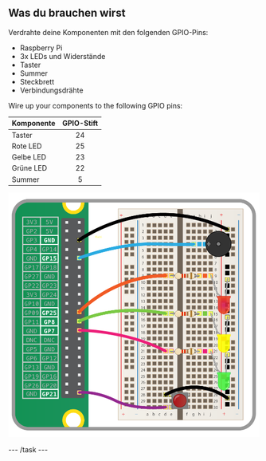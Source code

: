 ## Was du brauchen wirst

Verdrahte deine Komponenten mit den folgenden GPIO-Pins:

- Raspberry Pi
- 3x LEDs und Widerstände
- Taster
- Summer
- Steckbrett
- Verbindungsdrähte

Wire up your components to the following GPIO pins:

| Komponente | GPIO-Stift |
| ---------- |:----------:|
| Taster     |     24     |
| Rote LED   |     25     |
| Gelbe LED  |     23     |
| Grüne LED  |     22     |
| Summer     |     5      |

![wiring diagram](images/wiring.png)

\--- /task \---